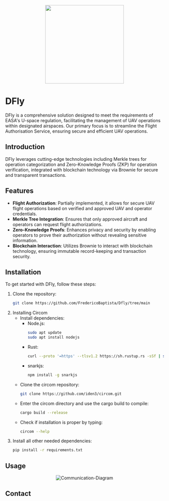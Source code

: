 <p align="center">
  <img src="https://iili.io/JgM817S.md.png" width="250" height="250">
</p>

# DFly

DFly is a comprehensive solution designed to meet the requirements of EASA's U-space regulation, facilitating the management of UAV operations within designated airspaces. Our primary focus is to streamline the Flight Authorisation Service, ensuring secure and efficient UAV operations.

## Introduction
DFly leverages cutting-edge technologies including Merkle trees for operation categorization and Zero-Knowledge Proofs (ZKP) for operation verification, integrated with blockchain technology via Brownie for secure and transparent transactions.

## Features
- **Flight Authorization**: Partially implemented, it allows for secure UAV flight operations based on verified and approved UAV and operator credentials.
- **Merkle Tree Integration**: Ensures that only approved aircraft and operators can request flight authorizations.
- **Zero-Knowledge Proofs**: Enhances privacy and security by enabling operators to prove their authorization without revealing sensitive information.
- **Blockchain Interaction**: Utilizes Brownie to interact with blockchain technology, ensuring immutable record-keeping and transaction security.

## Installation
To get started with DFly, follow these steps:
1. Clone the repository:
   ```bash
   git clone https://github.com/FredericoBaptista/Dfly/tree/main
2. Installing Circom
   - Install dependencies:
      - Node.js:
         ```bash
         sudo apt update
         sudo apt install nodejs
      
      - Rust:
         ```bash
         curl --proto '=https' --tlsv1.2 https://sh.rustup.rs -sSf | sh

      - snarkjs:
         ```bash
         npm install -g snarkjs
   
   - Clone the circom repository:
      ```bash
      git clone https://github.com/iden3/circom.git
   
   - Enter the circom directory and use the cargo build to compile:
      ```bash
      cargo build --release
   - Check if installation is proper by typing:
      ```bash
      circom --help  
3. Install all other needed dependencies:
   ```bash
   pip install -r requirements.txt
## Usage
<p align="center">
<img src="https://i.ibb.co/1RXXFc2/Communication-Diagram.jpg" alt="Communication-Diagram" border="0"></a>
</p>


## Contact

